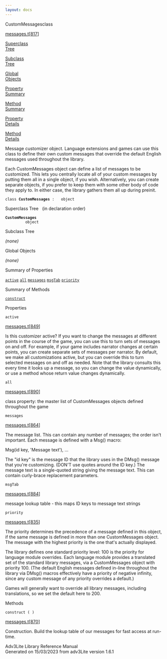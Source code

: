 ```yaml
---
layout: docs
---
```

<span class="title">CustomMessages</span><span class="type">class</span>

[messages.t](../file/messages.t.html)\[[817](../source/messages.t.html#817)\]

[Superclass  
Tree](#_SuperClassTree_)

[Subclass  
Tree](#_SubClassTree_)

[Global  
Objects](#_ObjectSummary_)

[Property  
Summary](#_PropSummary_)

[Method  
Summary](#_MethodSummary_)

[Property  
Details](#_Properties_)

[Method  
Details](#_Methods_)



Message customizer object. Language extensions and games can use this
class to define their own custom messages that override the default
English messages used throughout the library.

Each CustomMessages object can define a list of messages to be
customized. This lets you centrally locate all of your custom messages
by putting them all in a single object, if you wish. Alternatively, you
can create separate objects, if you prefer to keep them with some other
body of code they apply to. In either case, the library gathers them all
up during preinit.

`class `**`CustomMessages`**` :   object`



<span id="_SuperClassTree_"></span>



<span class="hdln">Superclass Tree</span>   (in declaration order)



**`CustomMessages`**  
`         object`  
<span id="_SubClassTree_"></span>



<span class="hdln">Subclass Tree</span>  



*(none)* <span id="_ObjectSummary_"></span>



<span class="hdln">Global Objects</span>  



*(none)* <span id="_PropSummary_"></span>



<span class="hdln">Summary of Properties</span>  



[`active`](#active) [`all`](#all) [`messages`](#messages) [`msgTab`](#msgTab) [`priority`](#priority)

<span id="_MethodSummary_"></span>



<span class="hdln">Summary of Methods</span>  



[`construct`](#construct)

<span id="_Properties_"></span>



<span class="hdln">Properties</span>  



<span id="active"></span>

`active`

[messages.t](../file/messages.t.html)\[[849](../source/messages.t.html#849)\]



Is this customizer active? If you want to change the messages at
different points in the course of the game, you can use this to turn
sets of messages on and off. For example, if your game includes narrator
changes at certain points, you can create separate sets of messages per
narrator. By default, we make all customizations active, but you can
override this to turn selected messages on and off as needed. Note that
the library consults this every time it looks up a message, so you can
change the value dynamically, or use a method whose return value changes
dynamically.



<span id="all"></span>

`all`

[messages.t](../file/messages.t.html)\[[890](../source/messages.t.html#890)\]



class property: the master list of CustomMessages objects defined
throughout the game



<span id="messages"></span>

`messages`

[messages.t](../file/messages.t.html)\[[864](../source/messages.t.html#864)\]



The message list. This can contain any number of messages; the order
isn't important. Each message is defined with a Msg() macro:

  
Msg(id key, 'Message text'), ...

The "id key" is the message ID that the library uses in the DMsg()
message that you're customizing. (DON'T use quotes around the ID key.)
The message text is a single-quoted string giving the message text. This
can contain curly-brace replacement parameters.



<span id="msgTab"></span>

`msgTab`

[messages.t](../file/messages.t.html)\[[884](../source/messages.t.html#884)\]



message lookup table - this maps ID keys to message text strings



<span id="priority"></span>

`priority`

[messages.t](../file/messages.t.html)\[[835](../source/messages.t.html#835)\]



The priority determines the precedence of a message defined in this
object, if the same message is defined in more than one CustomMessages
object. The message with the highest priority is the one that's actually
displayed.

The library defines one standard priority level: 100 is the priority for
language module overrides. Each language module provides a translated
set of the standard library messages, via a CustomMessages object with
priority 100. (The default English messages defined in-line throughout
the library via DMsg() macros effectively have a priority of negative
infinity, since any custom message of any priority overrides a default.)

Games will generally want to override all library messages, including
translations, so we set the default here to 200.



<span id="_Methods_"></span>



<span class="hdln">Methods</span>  



<span id="construct"></span>

`construct ( )`

[messages.t](../file/messages.t.html)\[[870](../source/messages.t.html#870)\]



Construction. Build the lookup table of our messages for fast access at
run-time.





Adv3Lite Library Reference Manual  
Generated on 15/03/2023 from adv3Lite version 1.6.1


